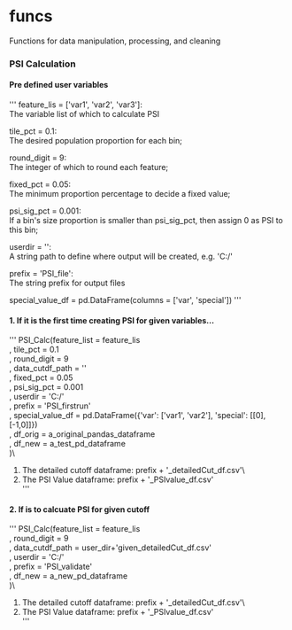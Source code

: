 # funcs
Functions for data manipulation, processing, and cleaning 

### PSI Calculation
#### Pre defined user variables 
'''
feature_lis = ['var1', 'var2', 'var3']:\
The variable list of which to calculate PSI

tile_pct = 0.1:\
The desired population proportion for each bin;

round_digit = 9:\
The integer of which to round each feature;

fixed_pct = 0.05:\
The minimum proportion percentage to decide a fixed value;

psi_sig_pct = 0.001:\
If a bin's size proportion is smaller than psi_sig_pct, then assign 0 as PSI to this bin;

userdir = '':\
A string path to define where output will be created, e.g. 'C:/'

prefix = 'PSI_file':\
The string prefix for output files

special_value_df = pd.DataFrame(columns = ['var', 'special'])
'''

#### 1. If it is the first time creating PSI for given variables...
'''
PSI_Calc(feature_list = feature_lis\
             , tile_pct = 0.1\
             , round_digit = 9\
             , data_cutdf_path = ''\
             , fixed_pct = 0.05\
             , psi_sig_pct = 0.001\
             , userdir = 'C:/'\
             , prefix = 'PSI_firstrun'\
             , special_value_df = pd.DataFrame({'var': ['var1', 'var2'], 'special': [[0],[-1,0]]})\
             , df_orig = a_original_pandas_dataframe\
             , df_new = a_test_pd_dataframe\
             )\
             
1. The detailed cutoff dataframe: prefix + '_detailedCut_df.csv'\
2. The PSI Value dataframe: prefix + '_PSIvalue_df.csv'             
'''             

#### 2. If is to calcuate PSI for given cutoff
'''
PSI_Calc(feature_list = feature_lis\
             , round_digit = 9\
             , data_cutdf_path = user_dir+'given_detailedCut_df.csv'\
             , userdir = 'C:/'\
             , prefix = 'PSI_validate'\
             , df_new = a_new_pd_dataframe\
             )\
             
1. The detailed cutoff dataframe: prefix + '_detailedCut_df.csv'\
2. The PSI Value dataframe: prefix + '_PSIvalue_df.csv'             
'''   

